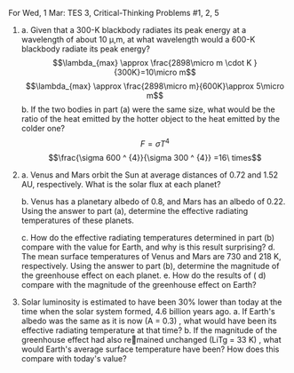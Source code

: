 For Wed, 1 Mar: TES 3, Critical-Thinking Problems #1, 2, 5


1. 
	a. Given that a 300-K blackbody radiates its peak energy at a wavelength of about 10 µ,m, at what wavelength would a 600-K blackbody radiate its peak energy? 
		$$\lambda_{max} \approx \frac{2898\micro m \cdot K }{300K}=10\micro m$$$$\lambda_{max} \approx \frac{2898\micro m}{600K}\approx 5\micro m$$
	b. If the two bodies in part (a) were the same size, what would be the ratio of the heat emitted by the hotter object to the heat emitted by the colder one?
		$$F=\sigma T ^ 4$$$$\frac{\sigma 600 ^ {4}}{\sigma 300 ^ {4}} =16\ times$$

2. 
	a. Venus and Mars orbit the Sun at average distances of 0.72 and 1.52 AU, respectively. What is the solar flux at each planet? 
		
	b. Venus has a planetary albedo of 0.8, and Mars has an albedo of 0.22. Using the answer to part (a), determine the effective radiating temperatures of these planets. 
	
	c. How do the effective radiating temperatures determined in part (b) compare with the value for Earth, and why is this result surprising? 
	d. The mean surface temperatures of Venus and Mars are 730 and 218 K, respectively. Using the answer to part (b), determine the magnitude of the greenhouse effect on each planet. 
	e. How do the results of ( d) compare with the magnitude of the greenhouse effect on Earth?

5. Solar luminosity is estimated to have been 30% lower than today at the time when the solar system formed, 4.6 billion years ago.
	a. If Earth's albedo was the same as it is now (A = 0.3) , what would have been its effective radiating temperature at that time? 
	b. If the magnitude of the greenhouse effect had also remained unchanged (LiTg = 33 K) , what would Earth's average surface temperature have been? How does this compare with today's value? 
